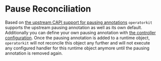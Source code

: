 # Pause Reconciliation

Based on [the upstream CAPI support for pausing annotations] `operatorkit`
supports the upstream pausing annotation as well as its own default.
Additionally you can define your own pausing annotation with [the controller
configuration]. Once the pausing annotation is added to a runtime object,
`operatorkit` will not reconcile this object any further and will not execute
any configured handler for this runtime object anymore until the pausing
annotation is removed again.



[the upstream CAPI support for pausing annotations]: https://cluster-api.sigs.k8s.io/developer/providers/v1alpha2-to-v1alpha3.html#support-the-clusterx-k8siopaused-annotation-and-clusterspecpaused-field
[the controller configuration]: https://pkg.go.dev/github.com/LeXFReeMan/operatorkit@v1.2.0/controller?tab=doc#Config

